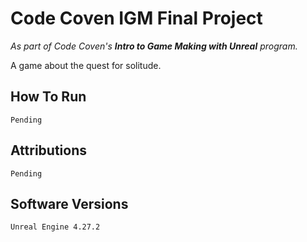 # Code Coven IGM Final Project
_As part of Code Coven's **Intro to Game Making with Unreal** program._

A game about the quest for solitude.

## How To Run

    Pending

## Attributions

    Pending

## Software Versions

    Unreal Engine 4.27.2